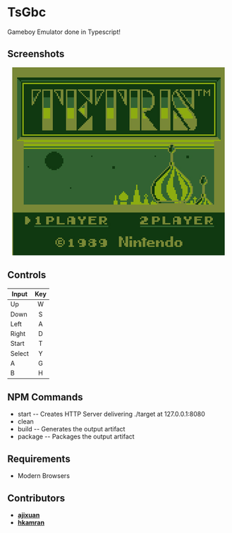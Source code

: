 # TsGbc
Gameboy Emulator done in Typescript!

## Screenshots
<div align="center">
	<img src="https://raw.githubusercontent.com/ajixuan/TsGBC/master/src/html/images/tetris_screen.jpg"></img>
</div>

## Controls

| Input  | Key |
| ----   |:---:|
| Up     | W   |
| Down   | S   |
| Left   | A   |
| Right  | D   |
| Start  | T   |
| Select | Y   |
| A      | G   |
| B      | H   |


## NPM Commands
- start -- Creates HTTP Server delivering ./target at 127.0.0.1:8080
- clean 
- build -- Generates the output artifact
- package -- Packages the output artifact

## Requirements
	
- Modern Browsers

## Contributors

- **[ajixuan](https://github.com/ajixuan)**
- **[hkamran](https://github.com/hkamran)**





